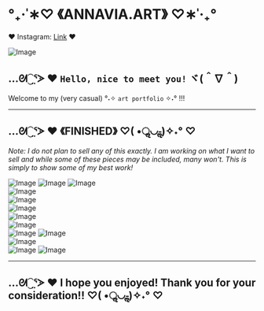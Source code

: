 # **°₊·ˈ∗♡ 《ANNAVIA.ART》 ♡∗ˈ‧₊°**

♥️ Instagram: [Link](https://www.instagram.com/annavia.art/) ♥

![Image](https://cdn.discordapp.com/attachments/783745953680326656/1093321228149854320/IMG_3556.jpg)

## …ᘛ⁐̤ᕐᐷ ♥️ `Hello, nice to meet you!` ヾ(＾∇＾) 
Welcome to my (very casual) °˖✧ `art portfolio` ✧˖° !!!

---
## …ᘛ⁐̤ᕐᐷ ♥️ 《FINISHED》 ♡( •ॢ◡-ॢ)✧˖° ♡ 
_Note: I do not plan to sell any of this exactly. I am working on what I want to sell and while some of these pieces may be included, many won't. This is simply to show some of my best work!_

  ![Image](https://media.discordapp.net/attachments/1096962502799130644/1096965346050715668/IMG_4853.png?width=864&height=1236)
  ![Image](https://cdn.discordapp.com/attachments/783745953680326656/1093344276232024134/IMG_4771.jpg)
  ![Image](https://media.discordapp.net/attachments/1096962502799130644/1100227783071903744/IMG_4911.jpg?width=946&height=1236)  
  ![Image](https://cdn.discordapp.com/attachments/783745953680326656/1093348945566109726/IMG_2839.JPG)  
  ![Image](https://cdn.discordapp.com/attachments/783745953680326656/1093348347252854864/IMG_3903.jpg)  
  ![Image](https://media.discordapp.net/attachments/783745953680326656/1093373435331231814/IMG_4804.png?width=2400&height=1236)  
  ![Image](https://media.discordapp.net/attachments/783745953680326656/1098074037516763167/IMG_4825.jpg?width=1438&height=1236)  
  ![Image](https://media.discordapp.net/attachments/783745953680326656/1093364007517311046/IMG_4520.PNG?width=1232&height=1232)  
  ![Image](https://media.discordapp.net/attachments/783745953680326656/1098074037118324848/IMG_4865.png?width=1460&height=1236) 
  ![Image](https://media.discordapp.net/attachments/783745953680326656/1093363837262110760/IMG_4626.JPG?width=1642&height=1232)  
  ![Image](https://media.discordapp.net/attachments/783745953680326656/1093361036284919928/IMG_4795.JPG?width=1638&height=1232)  
  ![Image](https://media.discordapp.net/attachments/783745953680326656/1093361282897428591/D37EE1F8-5680-47D9-A089-30BCD2545145.JPG?width=1544&height=1232) 
  ![Image](https://media.discordapp.net/attachments/1096962502799130644/1100217862460813322/97B288D0-B49B-4BCF-B11B-6A0FC7FB285D.jpg?width=1236&height=1236)
  
 ---
## …ᘛ⁐̤ᕐᐷ ♥️ I hope you enjoyed! Thank you for your consideration!! ♡( •ॢ◡-ॢ)✧˖° ♡ 

